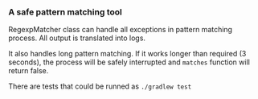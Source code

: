 ### A safe pattern matching tool

RegexpMatcher class can handle all exceptions in pattern matching process. All output is translated into logs.

It also handles long pattern matching. If it works longer than required (3 seconds), the process will be safely interrupted and 
```matches``` function will return false.

There are tests that could be runned as ```./gradlew test```